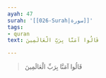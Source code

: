 ```yaml
---
ayah: 47
surah: '[[026-Surah|سورة]]'
tags:
- quran
text: قَالُوا آمَنَّا بِرَبِّ الْعَالَمِينَ

---
```

> قَالُوا آمَنَّا بِرَبِّ الْعَالَمِينَ
